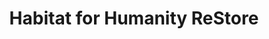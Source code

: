 ---
title: "Habitat for Humanity ReStore"
url: /wayne/habitat-for-humanity-restore/
shop: charity
---